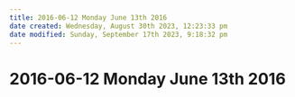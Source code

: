 ```yaml
---
title: 2016-06-12 Monday June 13th 2016
date created: Wednesday, August 30th 2023, 12:23:33 pm
date modified: Sunday, September 17th 2023, 9:18:32 pm
---
```


# 2016-06-12 Monday June 13th 2016
